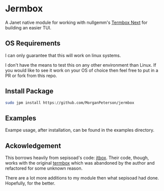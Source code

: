 # Jermbox

A Janet native module for working with nullgemm's [Termbox Next](https://github.com/nullgemm/termbox_next) for building an easier TUI.

## OS Requirements

I can only guarantee that this will work on linux systems.

I don't have the means to test this on any other environment than Linux. If you would like to see it work on your OS of choice then feel free to put in a PR or fork from this repo.

## Install Package

```sh
sudo jpm install https://github.com/MorganPeterson/jermbox
```

## Examples

Exampe usage, after installation, can be found in the examples directory.

## Ackowledgement

This borrows heavily from sepisoad's code: [jtbox](https://github.com/sepisoad/jtbox). Their code, though, works with the original [termbox](https://github.com/nsf/termbox) which was abandoned by the author and refactored for some unknown reason.

There are a lot more additions to my module then what sepisoad had done. Hopefully, for the better.
